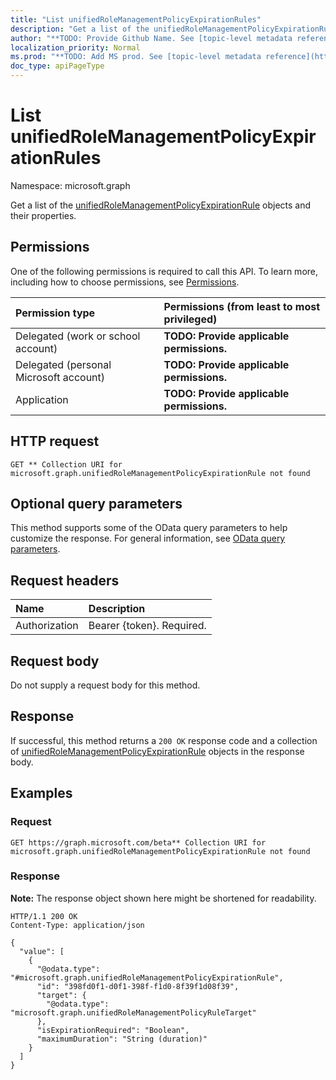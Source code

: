 ```yaml
---
title: "List unifiedRoleManagementPolicyExpirationRules"
description: "Get a list of the unifiedRoleManagementPolicyExpirationRule objects and their properties."
author: "**TODO: Provide Github Name. See [topic-level metadata reference](https://msgo.azurewebsites.net/add/document/guidelines/metadata.html#topic-level-metadata)**"
localization_priority: Normal
ms.prod: "**TODO: Add MS prod. See [topic-level metadata reference](https://msgo.azurewebsites.net/add/document/guidelines/metadata.html#topic-level-metadata)**"
doc_type: apiPageType
---
```


# List unifiedRoleManagementPolicyExpirationRules
Namespace: microsoft.graph

Get a list of the [unifiedRoleManagementPolicyExpirationRule](../resources/unifiedrolemanagementpolicyexpirationrule.md) objects and their properties.

## Permissions
One of the following permissions is required to call this API. To learn more, including how to choose permissions, see [Permissions](/graph/permissions-reference).

|Permission type|Permissions (from least to most privileged)|
|:---|:---|
|Delegated (work or school account)|**TODO: Provide applicable permissions.**|
|Delegated (personal Microsoft account)|**TODO: Provide applicable permissions.**|
|Application|**TODO: Provide applicable permissions.**|

## HTTP request

<!-- {
  "blockType": "ignored"
}
-->
``` http
GET ** Collection URI for microsoft.graph.unifiedRoleManagementPolicyExpirationRule not found
```

## Optional query parameters
This method supports some of the OData query parameters to help customize the response. For general information, see [OData query parameters](/graph/query-parameters).

## Request headers
|Name|Description|
|:---|:---|
|Authorization|Bearer {token}. Required.|

## Request body
Do not supply a request body for this method.

## Response

If successful, this method returns a `200 OK` response code and a collection of [unifiedRoleManagementPolicyExpirationRule](../resources/unifiedrolemanagementpolicyexpirationrule.md) objects in the response body.

## Examples

### Request
<!-- {
  "blockType": "request",
  "name": "list_unifiedrolemanagementpolicyexpirationrule"
}
-->
``` http
GET https://graph.microsoft.com/beta** Collection URI for microsoft.graph.unifiedRoleManagementPolicyExpirationRule not found
```


### Response
**Note:** The response object shown here might be shortened for readability.
<!-- {
  "blockType": "response",
  "truncated": true,
  "@odata.type": "Collection(microsoft.graph.unifiedRoleManagementPolicyExpirationRule)"
}
-->
``` http
HTTP/1.1 200 OK
Content-Type: application/json

{
  "value": [
    {
      "@odata.type": "#microsoft.graph.unifiedRoleManagementPolicyExpirationRule",
      "id": "398fd0f1-d0f1-398f-f1d0-8f39f1d08f39",
      "target": {
        "@odata.type": "microsoft.graph.unifiedRoleManagementPolicyRuleTarget"
      },
      "isExpirationRequired": "Boolean",
      "maximumDuration": "String (duration)"
    }
  ]
}
```


